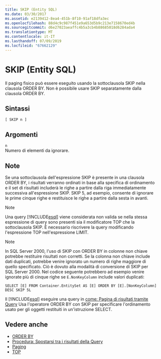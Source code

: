 ```yaml
---
title: SKIP (Entity SQL)
ms.date: 03/30/2017
ms.assetid: e2139412-8ea4-451b-8f10-91af18dfa3ec
ms.openlocfilehash: 88d4c9c987f451e9a653d5b9c213e7158670ed4b
ms.sourcegitcommit: d6e27023aeaffc4b5a3cb4b88685018d6284ada4
ms.translationtype: MT
ms.contentlocale: it-IT
ms.lasthandoff: 07/09/2019
ms.locfileid: "67662129"
---
```

# <a name="skip-entity-sql"></a>SKIP (Entity SQL)
Il paging fisico può essere eseguito usando la sottoclausola SKIP nella clausola ORDER BY. Non è possibile usare SKIP separatamente dalla clausola ORDER BY.  
  
## <a name="syntax"></a>Sintassi  
  
```  
[ SKIP n ]  
```  
  
## <a name="arguments"></a>Argomenti  
 `n`  
 Numero di elementi da ignorare.  
  
## <a name="remarks"></a>Note  
 Se una sottoclausola dell'espressione SKIP è presente in una clausola ORDER BY, i risultati verranno ordinati in base alla specifica di ordinamento e il set di risultati includerà le righe a partire dalla riga immediatamente successiva all'espressione SKIP. SKIP 5, ad esempio, consente di ignorare le prime cinque righe e restituisce le righe a partire dalla sesta in avanti.  
  
> [!NOTE]
>  Una query [!INCLUDE[esql](../../../../../../includes/esql-md.md)] viene considerata non valida se nella stessa espressione di query sono presenti sia il modificatore TOP che la sottoclausola SKIP. È necessario riscrivere la query modificando l'espressione TOP nell'espressione LIMIT.  
  
> [!NOTE]
>  In SQL Server 2000, l'uso di SKIP con ORDER BY in colonne non chiave potrebbe restituire risultati non corretti. Se la colonna non chiave include dati duplicati, potrebbe venire ignorato un numero di righe maggiore di quello specificato. Ciò è dovuto alla modalità di conversione di SKIP per SQL Server 2000. Nel codice seguente potrebbero ad esempio venire ignorate più di cinque righe se `E.NonKeyColumn` include valori duplicati:  
>   
>  `SELECT [E] FROM Container.EntitySet AS [E] ORDER BY [E].[NonKeyColumn] DESC SKIP 5L`  
  
 Il [!INCLUDE[esql](../../../../../../includes/esql-md.md)] eseguire una query in [come: Pagina di risultati tramite Query](https://docs.microsoft.com/previous-versions/dotnet/netframework-4.0/bb738702(v=vs.100)) Usa l'operatore ORDER BY con SKIP per specificare l'ordinamento usato per gli oggetti restituiti in un'istruzione SELECT.  
  
## <a name="see-also"></a>Vedere anche

- [ORDER BY](../../../../../../docs/framework/data/adonet/ef/language-reference/order-by-entity-sql.md)
- [Procedura: Spostarsi tra i risultati della Query](https://docs.microsoft.com/previous-versions/dotnet/netframework-4.0/bb738702(v=vs.100))
- [Paging](../../../../../../docs/framework/data/adonet/ef/language-reference/paging-entity-sql.md)
- [TOP](../../../../../../docs/framework/data/adonet/ef/language-reference/top-entity-sql.md)
